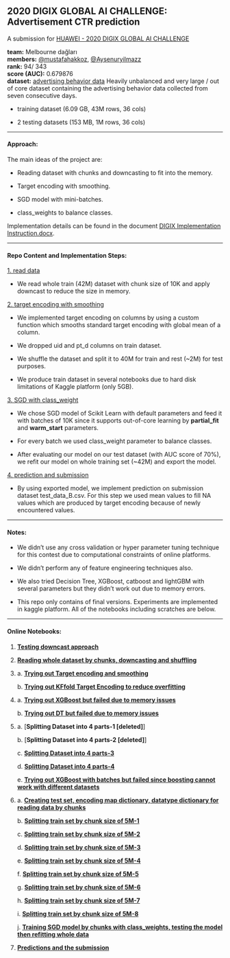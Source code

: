 ## 2020 DIGIX GLOBAL AI CHALLENGE: Advertisement CTR prediction

A submission for  [HUAWEI - 2020 DIGIX GLOBAL AI CHALLENGE](https://developer.huawei.com/consumer/en/activity/devStarAI/algo/competition.html#/preliminary/info/digix-trail-03/introduction)

**team:** Melbourne dağları  
**members:** [@mustafahakkoz](https://github.com/mustafahakkoz), [@Aysenuryilmazz](https://github.com/Aysenuryilmazz)  
**rank:** 94/ 343  
**score (AUC):** 0.679876  
**dataset:** [advertising behavior data](https://developer.huawei.com/consumer/en/activity/devStarAI/algo/competition.html#/preliminary/info/digix-trail-03/data) Heavily unbalanced and very large / out of core dataset containing the advertising behavior data collected from seven consecutive days. 

- training dataset (6.09 GB, 43M rows, 36 cols)

- 2 testing datasets (153 MB, 1M rows, 36 cols) 

---

#### Approach:

The main ideas of the project are:

- Reading dataset with chunks and downcasting to fit into the memory.

- Target encoding with smoothing.

- SGD model with mini-batches.

- class_weights to balance classes.

Implementation details can be found in the document [DIGIX Implementation Instruction.docx](https://github.com/mustafahakkoz/Advertisement-CTR-Prediction/blob/master/DIGIX%20Implementation%20Instruction.docx "DIGIX Implementation Instruction.docx").

---

#### Repo Content and Implementation Steps:

[1. read data](https://github.com/mustafahakkoz/Advertisement-CTR-Prediction/tree/master/1.%20read%20data "1. read data") 

- We read whole train (42M) dataset with chunk size of 10K and apply downcast to reduce the size in memory.

[2. target encoding with smoothing](https://github.com/mustafahakkoz/Advertisement-CTR-Prediction/tree/master/2.%20target%20encoding%20with%20smoothing "2. target encoding with smoothing") 

- We implemented target encoding on columns by using a custom function which smooths standard target encoding with global mean of a column.

- We dropped uid and pt_d columns on train dataset.

- We shuffle the dataset and split it to 40M for train and rest (~2M) for test purposes.

- We produce train dataset in several notebooks due to hard disk limitations of Kaggle platform (only 5GB).

[3. SGD with class_weight](https://github.com/mustafahakkoz/Advertisement-CTR-Prediction/tree/master/3.%20SGD%20with%20class_weight "3. SGD with class_weight")

- We chose SGD model of Scikit Learn with default parameters and feed it with batches of 10K since it supports out-of-core learning by **partial_fit** and **warm_start** parameters.

- For every batch we used class_weight parameter to balance classes.

- After evaluating our model on our test dataset (with AUC score of 70%), we refit our model on whole training set (~42M) and export the model.

[4. prediction and submission](https://github.com/mustafahakkoz/Advertisement-CTR-Prediction/tree/master/4.%20prediction%20and%20submission "4. prediction and submission")

- By using exported model, we implement prediction on submission dataset test_data_B.csv. For this step we used mean values to fill NA values which are produced by target encoding because of newly encountered values.

---

#### Notes:

- We didn’t use any cross validation or hyper parameter tuning technique for this contest due to computational constraints of online platforms.

- We didn’t perform any of feature engineering techniques also.

- We also tried Decision Tree, XGBoost, catboost and lightGBM with several parameters but they didn’t work out due to memory errors.

- This repo only contains of final versions. Experiments are implemented in kaggle platform. All of the notebooks including scratches are below.

---

#### Online Notebooks:

1. [**Testing downcast approach**](https://www.kaggle.com/hakkoz/ctr-1-contest-test)
2. [**Reading whole dataset by chunks, downcasting and shuffling**](https://www.kaggle.com/hakkoz/ctr-2-read-data)
3.
	a. [**Trying out Target encoding and smoothing**](https://www.kaggle.com/hakkoz/ctr-3-targetencoding-smoothing)
	
	b. [**Trying out KFfold Target Encoding to reduce overfitting**](https://www.kaggle.com/hakkoz/ctr-3-targetencoding-kfold/)
4.	a. [**Trying out XGBoost but failed due to memory issues**](https://www.kaggle.com/hakkoz/ctr-4-defaultxgboost/)

	b. [**Trying out DT but failed due to memory issues**](https://www.kaggle.com/hakkoz/ctr-4-dt)
5.	a. [**Splitting Dataset into 4 parts-1 [deleted]**]
	
	b. [**Splitting Dataset into 4 parts-2 [deleted]**]

	c. [**Splitting Dataset into 4 parts-3**](https://www.kaggle.com/hakkoz/ctr-5-targetencoding-smoothing-3)
	
	d. [**Splitting Dataset into 4 parts-4**](https://www.kaggle.com/hakkoz/ctr-5-targetencoding-smoothing-4)
	
	e. [**Trying out XGBoost with batches but failed since boosting cannot work with different datasets**](https://www.kaggle.com/hakkoz/ctr-5-defaultxgboost-batch/)
6.	a. [**Creating test set, encoding map dictionary, datatype dictionary for reading data by chunks**](https://www.kaggle.com/hakkoz/ctr-6-train-test-split-0)
	
	b. [**Splitting train set by chunk size of 5M-1**](https://www.kaggle.com/hakkoz/ctr-6-train-test-split-1)

	c. [**Splitting train set by chunk size of 5M-2**](https://www.kaggle.com/hakkoz/ctr-6-train-test-split-1-5)

	d. [**Splitting train set by chunk size of 5M-3**](https://www.kaggle.com/hakkoz/ctr-6-train-test-split-2)
	
	e. [**Splitting train set by chunk size of 5M-4**](https://www.kaggle.com/hakkoz/ctr-6-train-test-split-2-5)

	f. [**Splitting train set by chunk size of 5M-5**](https://www.kaggle.com/aysenur95/ctr-train-test-split-3)

	g. [**Splitting train set by chunk size of 5M-6**](https://www.kaggle.com/aysenur95/ctr-train-test-split-3-5)

	h. [**Splitting train set by chunk size of 5M-7**](https://www.kaggle.com/hakkoz/ctr-6-train-test-split-4v2)

	i. [**Splitting train set by chunk size of 5M-8**](https://www.kaggle.com/aysenur95/ctr-train-test-split-4-5)

	j. [**Training SGD model by chunks with class_weights, testing the model then refitting whole data**](https://www.kaggle.com/hakkoz/ctr-6-split-sgd-batch-class-weight)
7. [**Predictions and the submission**](https://www.kaggle.com/hakkoz/ctr-7-predict-submission-datasets)



